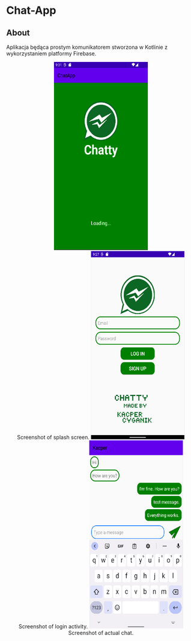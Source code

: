# Chat-App

##  About
Aplikacja będąca prostym komunikatorem stworzona w Kotlinie z wykorzystaniem platformy Firebase. 

<p align="center">
<img src="images/loading_screen.png" height=500 width=250>
<br/>
Screenshot of splash screen.
<img src="images/login_screen.png"  height=500 width=250>
<br/>
Screenshot of login activity.
<img src="images/chat_screen.png"  height=500 width=250>
<br/>
Screenshot of actual chat.
</p>